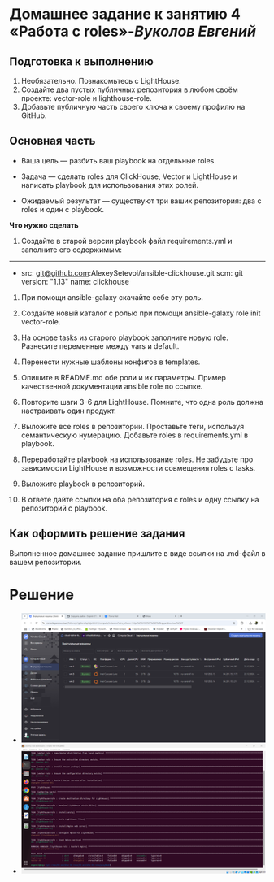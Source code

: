 # **Домашнее задание к занятию 4 «Работа с roles»**-***Вуколов Евгений***

## **Подготовка к выполнению**

1. Необязательно. Познакомьтесь с LightHouse.
2. Создайте два пустых публичных репозитория в любом своём проекте: vector-role и lighthouse-role.
3. Добавьте публичную часть своего ключа к своему профилю на GitHub.
## **Основная часть**
- Ваша цель — разбить ваш playbook на отдельные roles.

- Задача — сделать roles для ClickHouse, Vector и LightHouse и написать playbook для использования этих ролей.

- Ожидаемый результат — существуют три ваших репозитория: два с roles и один с playbook.

 **Что нужно сделать**

1. Создайте в старой версии playbook файл requirements.yml и заполните его содержимым:

---
  - src: git@github.com:AlexeySetevoi/ansible-clickhouse.git
    scm: git
    version: "1.13"
    name: clickhouse 
 
1. При помощи ansible-galaxy скачайте себе эту роль.

2. Создайте новый каталог с ролью при помощи ansible-galaxy role init vector-role.

3. На основе tasks из старого playbook заполните новую role. Разнесите переменные между vars и default.

4. Перенести нужные шаблоны конфигов в templates.

5. Опишите в README.md обе роли и их параметры. Пример качественной документации ansible role по ссылке.

6. Повторите шаги 3–6 для LightHouse. Помните, что одна роль должна настраивать один продукт.

7. Выложите все roles в репозитории. Проставьте теги, используя семантическую нумерацию. Добавьте roles в requirements.yml в playbook.

8. Переработайте playbook на использование roles. Не забудьте про зависимости LightHouse и возможности совмещения roles с tasks.

9. Выложите playbook в репозиторий.

10. В ответе дайте ссылки на оба репозитория с roles и одну ссылку на репозиторий с playbook.

## **Как оформить решение задания**
Выполненное домашнее задание пришлите в виде ссылки на .md-файл в вашем репозитории.
 
# **Решение**

- ![scrinshot](https://github.com/Evgenii-379/08-ansible-04-role/blob/main/Снимок%20экрана%202024-12-23%20002000.png)
- ![scrinshot](https://github.com/Evgenii-379/08-ansible-04-role/blob/main/Снимок%20экрана%202024-12-22%20212847.png)

